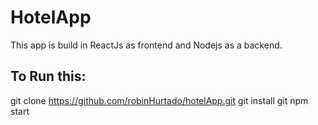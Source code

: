 # HotelApp
This app is build in ReactJs as frontend and Nodejs as a backend.

## To Run this:
git clone https://github.com/robinHurtado/hotelApp.git
git install
git npm start
